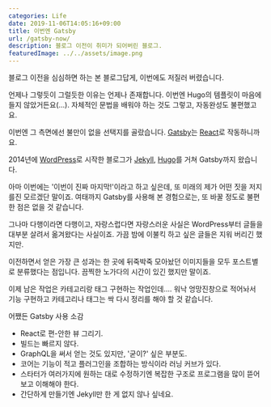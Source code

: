 ```yaml
---
categories: Life
date: 2019-11-06T14:05:16+09:00
title: 이번엔 Gatsby
url: /gatsby-now/
description: 블로그 이전이 취미가 되어버린 블로그.
featuredImage: ../../assets/image.png
---
```


블로그 이전을 심심하면 하는 본 블로그답게, 이번에도 저질러 버렸습니다.

언제나 그렇듯이 그럴듯한 이유는 언제나 존재합니다. 이번엔 Hugo의 템플릿이 마음에 들지 않았거든요(...). 자체적인 문법을 배워야 하는 것도 그렇고, 자동완성도 불편했고요.

이번엔 그 측면에선 불만이 없을 선택지를 골랐습니다. [Gatsby](https://www.gatsbyjs.org)는 [React](https://reactjs.org)로 작동하니까요.

2014년에 [WordPress](https://ko.wordpress.org)로 시작한 블로그가 [Jekyll](https://jekyllrb-ko.github.io), [Hugo](https://gohugo.io)를 거쳐 Gatsby까지 왔습니다.

아마 이번에는 '이번이 진짜 마지막!'이라고 하고 싶은데, 또 미래의 제가 어떤 짓을 저지를진 모르겠단 말이죠. 여태까지 Gatsby를 사용해 본 경험으로는, 또 바꿀 정도로 불편한 점은 없을 것 같습니다.

그나마 다행이라면 다행이고, 자랑스럽다면 자랑스러운 사실은 WordPress부터 글들을 대부분 살려서 옮겨왔다는 사실이죠. 가끔 밤에 이불킥 하고 싶은 글들은 지워 버리긴 했지만.

이전하면서 얻은 가장 큰 성과는 한 곳에 뒤죽박죽 모아놨던 이미지들을 모두 포스트별로 분류했다는 점입니다. 끔찍한 노가다의 시간이 있긴 했지만 말이죠.

이제 남은 작업은 카테고리랑 태그 구현하는 작업인데.... 워낙 엉망진창으로 적어놔서 기능 구현하고 카테고리나 태그는 싹 다시 정리를 해야 할 것 같습니다.

어쨌든 Gatsby 사용 소감

- React로 편-안한 뷰 그리기.
- 빌드는 빠르지 않다.
- GraphQL을 써서 얻는 것도 있지만, '굳이?' 싶은 부분도.
- 코어는 기능이 적고 플러그인을 조합하는 방식이라 러닝 커브가 있다.
- 스타터가 여러가지에 원하는 대로 수정하기엔 복잡한 구조로 프로그램을 많이 뜯어보고 이해해야 한다.
- 간단하게 만들기엔 Jekyll만 한 게 없지 않나 싶네요.
